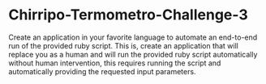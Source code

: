 Chirripo-Termometro-Challenge-3
================================

Create an application in your favorite language to automate an end-to-end run of the provided ruby script. This is, create an application that will replace you as a human and will run the provided ruby script automatically without human intervention, this requires running the script and automatically providing the requested input parameters.